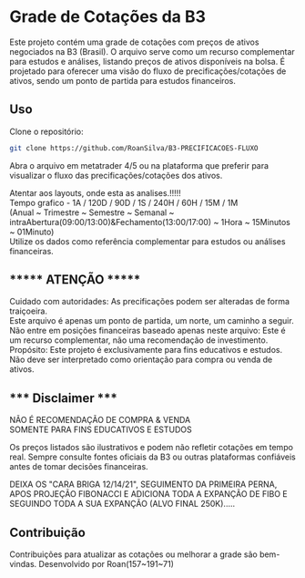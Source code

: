 # Grade de Cotações da B3

Este projeto contém uma grade de cotações com preços de ativos negociados na B3 (Brasil). O arquivo serve como um recurso complementar para estudos e análises, listando preços de ativos disponíveis na bolsa. É projetado para oferecer uma visão do fluxo de precificações/cotações de ativos, sendo um ponto de partida para estudos financeiros.

## Uso

Clone o repositório:
```bash
git clone https://github.com/RoanSilva/B3-PRECIFICACOES-FLUXO
```    



Abra o arquivo em metatrader 4/5 ou na plataforma que preferir para visualizar o fluxo das precificações/cotações dos ativos. 

Atentar aos layouts, onde esta as analises.!!!!!  
Tempo grafico - 1A / 120D / 90D / 1S / 240H / 60H / 15M / 1M  
(Anual ~ Trimestre ~ Semestre ~ Semanal ~ intraAbertura(09:00/13:00)&Fechamento(13:00/17:00) ~ 1Hora ~ 15Minutos ~ 01Minuto)  
Utilize os dados como referência complementar para estudos ou análises financeiras.  


## ***** ATENÇÃO *****

Cuidado com autoridades: As precificações podem ser alteradas de forma traiçoeira.  
Este arquivo é apenas um ponto de partida, um norte, um caminho a seguir.  
Não entre em posições financeiras baseado apenas neste arquivo: Este é um recurso complementar, não uma recomendação de investimento.  
Propósito: Este projeto é exclusivamente para fins educativos e estudos.  
Não deve ser interpretado como orientação para compra ou venda de ativos.


## *** Disclaimer ***

NÃO É RECOMENDAÇÃO DE COMPRA & VENDA  
SOMENTE PARA FINS EDUCATIVOS E ESTUDOS  



Os preços listados são ilustrativos e podem não refletir cotações em tempo real. Sempre consulte fontes oficiais da B3 ou outras plataformas confiáveis antes de tomar decisões financeiras.  



DEIXA OS "CARA BRIGA 12/14/21", SEGUIMENTO DA PRIMEIRA PERNA, APOS PROJEÇÃO FIBONACCI E ADICIONA TODA A EXPANÇÃO DE FIBO E SEGUINDO TODA A SUA EXPANÇÃO (ALVO FINAL 250K).....  


## Contribuição

Contribuições para atualizar as cotações ou melhorar a grade são bem-vindas. Desenvolvido por Roan(157~191~71)
